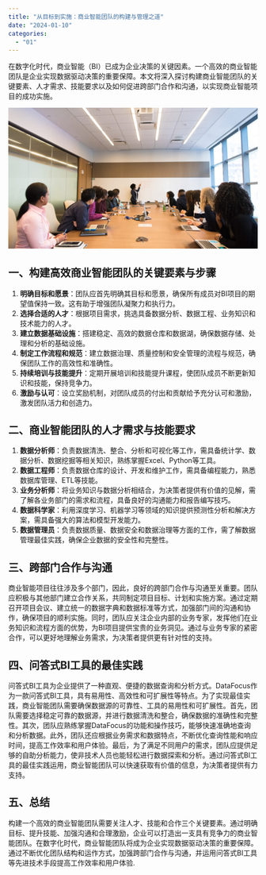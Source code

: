 ```yaml
---
title: "从目标到实施：商业智能团队的构建与管理之道"
date: "2024-01-10"
categories: 
  - "01"
---
```


在数字化时代，商业智能（BI）已成为企业决策的关键因素。一个高效的商业智能团队是企业实现数据驱动决策的重要保障。本文将深入探讨构建商业智能团队的关键要素、人才需求、技能要求以及如何促进跨部门合作和沟通，以实现商业智能项目的成功实施。

![](images/1690448743-pexels-christina-morillo-1181396-scaled.jpg)

## 一、构建高效商业智能团队的关键要素与步骤

1. **明确目标和愿景**：团队应首先明确其目标和愿景，确保所有成员对BI项目的期望值保持一致。这有助于增强团队凝聚力和执行力。
2. **选择合适的人才**：根据项目需求，挑选具备数据分析、数据工程、业务知识和技术能力的人才。
3. **建立数据基础设施**：搭建稳定、高效的数据仓库和数据湖，确保数据存储、处理和分析的基础设施。
4. **制定工作流程和规范**：建立数据治理、质量控制和安全管理的流程与规范，确保团队工作的高效性和准确性。
5. **持续培训与技能提升**：定期开展培训和技能提升课程，使团队成员不断更新知识和技能，保持竞争力。
6. **激励与认可**：设立奖励机制，对团队成员的付出和贡献给予充分认可和激励，激发团队活力和创造力。

## 二、商业智能团队的人才需求与技能要求

1. **数据分析师**：负责数据清洗、整合、分析和可视化等工作，需具备统计学、数据分析、数据挖掘等相关知识，熟练掌握Excel、Python等工具。
2. **数据工程师**：负责数据仓库的设计、开发和维护工作，需具备编程能力，熟悉数据库管理、ETL等技能。
3. **业务分析师**：将业务知识与数据分析相结合，为决策者提供有价值的见解，需了解各业务部门的需求和流程，具备良好的沟通能力和报告编写技巧。
4. **数据科学家**：利用深度学习、机器学习等领域的知识提供预测性分析和解决方案，需具备强大的算法和模型开发能力。
5. **数据管理员**：负责数据质量、数据安全和数据治理等方面的工作，需了解数据管理最佳实践，确保企业数据的安全性和完整性。

## 三、跨部门合作与沟通

商业智能项目往往涉及多个部门，因此，良好的跨部门合作与沟通至关重要。团队应积极与其他部门建立合作关系，共同制定项目目标、计划和实施方案。通过定期召开项目会议、建立统一的数据字典和数据标准等方式，加强部门间的沟通和协作，确保项目的顺利实施。同时，团队应关注企业内部的业务专家，发挥他们在业务知识和流程方面的优势，为BI项目提供宝贵的业务洞见。通过与业务专家的紧密合作，可以更好地理解业务需求，为决策者提供更有针对性的支持。

## 四、问答式BI工具的最佳实践

问答式BI工具为企业提供了一种直观、便捷的数据查询和分析方式。DataFocus作为一款问答式BI工具，具有易用性、高效性和可扩展性等特点。为了实现最佳实践，商业智能团队需要确保数据源的可靠性、工具的易用性和可扩展性。首先，团队需要选择稳定可靠的数据源，并进行数据清洗和整合，确保数据的准确性和完整性。其次，团队应熟练掌握DataFocus的功能和操作技巧，能够快速准确地查询和分析数据。此外，团队还应根据业务需求和数据特点，不断优化查询性能和响应时间，提高工作效率和用户体验。最后，为了满足不同用户的需求，团队应提供足够的自助分析能力，使非技术人员也能轻松进行数据探索和分析。通过问答式BI工具的最佳实践运用，商业智能团队可以快速获取有价值的信息，为决策者提供有力支持。

## 五、总结

构建一个高效的商业智能团队需要关注人才、技能和合作三个关键要素。通过明确目标、提升技能、加强沟通和合理激励，企业可以打造出一支具有竞争力的商业智能团队。在数字化时代，商业智能团队将成为企业实现数据驱动决策的重要保障。通过不断优化团队结构和运作方式，加强跨部门合作与沟通，并运用问答式BI工具等先进技术手段提高工作效率和用户体验.
